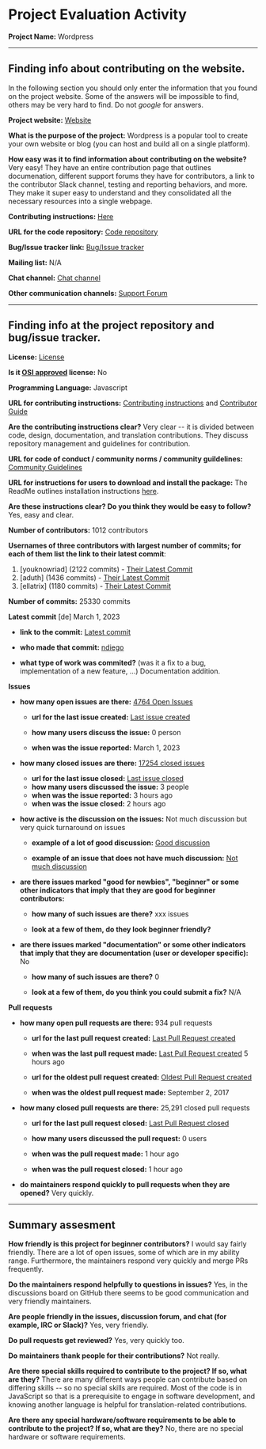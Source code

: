 # Project Evaluation Activity



__Project Name:__ Wordpress


---

## Finding info about contributing on the website.

In the following section you should only enter the information that you
found on the project website. Some of the answers will be impossible to find, others
may be very hard to find. Do not _google_ for answers.

__Project website:__ [Website](https://wordpress.org/)


__What is the purpose of the project:__ Wordpress is a popular tool to create your own website or blog (you can host and build all on a single platform).


__How easy was it to find information about contributing on the website?__ Very easy! They have an entire contribution page that outlines documenation, different support forums they have for contributors, a link to the contributor Slack channel, testing and reporting behaviors, and more. They make it super easy to understand and they consolidated all the necessary resources into a single webpage.


__Contributing instructions:__ [Here](https://wordpress.org/documentation/article/become-a-wordpress-contributor/) 

__URL for the code repository:__ [Code repository](https://github.com/WordPress/gutenberg)

__Bug/Issue tracker link:__ [Bug/Issue tracker](https://github.com/WordPress/gutenberg/issues)

__Mailing list:__ N/A

__Chat channel:__ [Chat channel](https://make.wordpress.org/chat/)

__Other communication channels:__ 
[Support Forum](https://wordpress.org/documentation/)

---

## Finding info at the project repository and bug/issue tracker.

__License:__ [License](https://github.com/WordPress/gutenberg/blob/trunk/LICENSE.md)

__Is it [OSI approved](https://opensource.org/licenses/alphabetical) license:__ No

__Programming Language:__ Javascript

__URL for contributing instructions:__ [Contributing instructions](https://github.com/WordPress/gutenberg/blob/trunk/CONTRIBUTING.md) and [Contributor Guide](https://github.com/WordPress/gutenberg/blob/trunk/docs/contributors/README.md)

__Are the contributing instructions clear?__ Very clear -- it is divided between code, design, documentation, and translation contributions. They discuss repository management and guidelines for contribution. 

__URL for code of conduct / community norms / community guildelines:__ [Community Guidelines](https://github.com/WordPress/gutenberg/blob/trunk/CODE_OF_CONDUCT.md)

__URL for instructions for users to download and install the package:__ The ReadMe outlines installation instructions [here](https://github.com/WordPress/gutenberg/blob/trunk/README.md). 


__Are these instructions clear? Do you think they would be easy to follow?__ Yes, easy and clear. 


__Number of contributors:__ 1012 contributors


__Usernames of three contributors with largest number of commits; for
each of them list the link to their latest commit__:

1. [youknowriad] (2122 commits) - [Their Latest Commit](https://github.com/WordPress/gutenberg/commit/17a88462a98788d2e724f48a4ef93dada8a1fcd5)
2. [aduth] (1436 commits) - [Their Latest Commit](https://github.com/WordPress/gutenberg/commit/0c901d52ec08f120ee1c25a198e85b3c06e0be06)
3. [ellatrix] (1180 commits) - [Their Latest Commit](https://github.com/WordPress/gutenberg/commit/35859ff0b24922f9d6115b381a3cc1001dd094eb)


__Number of commits:__ 25330 commits

__Latest commit__ [de] March 1, 2023

- __link to the commit:__ [Latest commit](https://github.com/WordPress/gutenberg/pull/48653/commits/316444f7165e605f6bfd6399c35219bdba61ad3b)

- __who made that commit:__ [ndiego](https://github.com/WordPress/gutenberg/commits?author=ndiego)

- __what type of work was commited?__ (was it a fix to a bug, implementation of a new feature, ...) Documentation addition.


__Issues__

- __how many open issues are there:__ [4764 Open Issues](https://github.com/WordPress/gutenberg/issues?q=is%3Aopen+is%3Aissue)

    - __url for the last issue created:__ [Last issue created](https://github.com/WordPress/gutenberg/issues/48657)

    - __how many users discuss the issue:__ 0 person
    
    - __when was the issue reported:__ March 1, 2023
    

- __how many closed issues are there:__ [17254 closed issues](https://github.com/WordPress/gutenberg/issues?q=is%3Aissue+is%3Aclosed)
    - __url for the last issue closed:__ [Last issue closed](https://github.com/WordPress/gutenberg/issues/48655)
    - __how many users discussed the issue:__ 3 people
    - __when was the issue reported:__ 3 hours ago
    - __when was the issue closed:__ 2 hours ago

- __how active is the discussion on the issues:__ Not much discussion but very quick turnaround on issues

    - __example of a lot of good discussion:__ [Good discussion](https://github.com/WordPress/gutenberg/issues/48466)
    
    - __example of an issue that does not have much discussion:__ [Not much discussion](https://github.com/WordPress/gutenberg/issues/48451)



- __are there issues marked "good for newbies", "beginner" or some other indicators that imply that they are good for beginner contributors:__ 

    - __how many of such issues are there?__ xxx issues
    
    - __look at a few of them, do they look beginner friendly?__ 



- __are there issues marked "documentation" or some other indicators that imply that they are documentation (user or developer specific):__ No

    - __how many of such issues are there?__ 0
    
    - __look at a few of them, do you think you could submit a fix?__ N/A



__Pull requests__

- __how many open pull requests are there:__ 934 pull requests

    - __url for the last pull request created:__ [Last Pull Request created](https://github.com/WordPress/gutenberg/pull/48650)
    
    - __when was the last pull request made:__ [Last Pull Request created](https://github.com/WordPress/gutenberg/pull/48650) 5 hours ago

    - __url for the oldest pull request created:__ [Oldest Pull Request created](https://github.com/WordPress/gutenberg/pull/2649)
    
    - __when was the oldest pull request made:__ September 2, 2017

- __how many closed pull requests are there:__ 25,291 closed pull requests

    - __url for the last pull request closed:__ [Last Pull Request closed](https://github.com/WordPress/gutenberg/pull/48658)
    
    - __how many users discussed the pull request:__ 0 users
    
    - __when was the pull request made:__ 1 hour ago
    
    - __when was the pull request closed:__ 1 hour ago
    

- __do maintainers respond quickly to pull requests when they are opened?__ Very quickly.





---


## Summary assesment
__How friendly is this project for beginner contributors?__ I would say fairly friendly. There are a lot of open issues, some of which are in my ability range. Furthermore, the maintainers respond very quickly and merge PRs frequently.




__Do the maintainers respond helpfully to questions in issues?__ Yes, in the discussions board on GitHub there seems to be good communication and very friendly maintainers. 

__Are people friendly in the issues, discussion forum, and chat (for example, IRC or Slack)?__ Yes, very friendly. 

__Do pull requests get reviewed?__ Yes, very quickly too.

__Do maintainers thank people for their contributions?__ Not really. 

__Are there special skills required to contribute to the project? If so, what are they?__ There are many different ways people can contribute based on differing skills -- so no special skills are required. Most of the code is in JavaScript so that is a prerequisite to engage in software development, and knowing another language is helpful for translation-related contributions.

__Are there any special hardware/software requirements to be able to contribute to the project? If so, what are they?__ No, there are no special hardware or software requirements.

